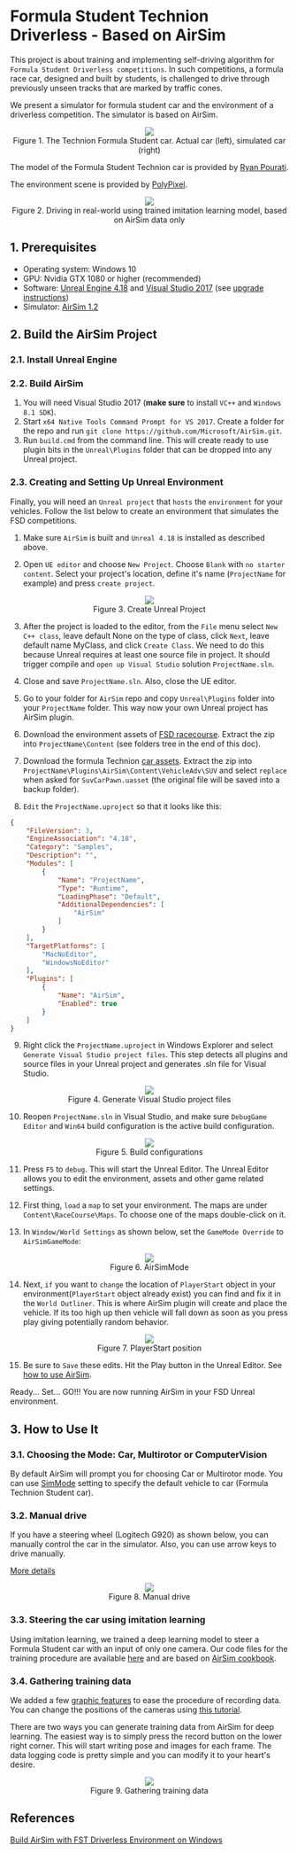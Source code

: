 # Formula Student Technion Driverless - Based on AirSim

This project is about training and implementing self-driving algorithm for `Formula Student Driverless competitions`. In such competitions, a formula race car, designed and built by students, is challenged to drive through previously unseen tracks that are marked by traffic cones.

We present a simulator for formula student car and the environment of a driverless competition. The simulator is based on AirSim.

<p align="center">
    <img src="images/technion_formula_car.png"><br>
    Figure 1. The Technion Formula Student car. Actual car (left), simulated car (right)
</p>

The model of the Formula Student Technion car is provided by [Ryan Pourati](https://www.linkedin.com/in/ryanpo).

The environment scene is provided by [PolyPixel](https://www.polypixel3d.com/).

<p align="center">
    <img src="images/imitation_learning_real_example.gif"><br>
    Figure 2. Driving in real-world using trained imitation learning model, based on AirSim data only
</p>

## 1. Prerequisites

- Operating system: Windows 10
- GPU: Nvidia GTX 1080 or higher (recommended)
- Software: [Unreal Engine 4.18](https://www.unrealengine.com) and [Visual Studio 2017](https://my.visualstudio.com/Downloads?q=Visual%20Studio%202017) (see [upgrade instructions](https://github.com/Microsoft/AirSim/blob/master/docs/unreal_upgrade.md))
- Simulator: [AirSim 1.2](https://github.com/microsoft/AirSim/releases/tag/v1.2.0)

## 2. Build the AirSim Project

### 2.1. Install Unreal Engine

### 2.2. Build AirSim

1. You will need Visual Studio 2017 (**make sure** to install `VC++` and `Windows 8.1 SDK`).
2. Start `x64 Native Tools Command Prompt for VS 2017`. Create a folder for the repo and run `git clone https://github.com/Microsoft/AirSim.git`.
3. Run `build.cmd` from the command line. This will create ready to use plugin bits in the `Unreal\Plugins` folder that can be dropped into any Unreal project.

### 2.3. Creating and Setting Up Unreal Environment

Finally, you will need an `Unreal project` that `hosts` the `environment` for your vehicles. Follow the list below to create an environment that simulates the FSD competitions.

1. Make sure `AirSim` is built and `Unreal 4.18` is installed as described above.

2. Open `UE editor` and choose `New Project`. Choose `Blank` with `no starter content`. Select your project's location, define it's name (`ProjectName` for example) and press `create project`.

<p align="center">
    <img src="images/unreal_new_project.png"><br>
    Figure 3. Create Unreal Project
</p>

3. After the project is loaded to the editor, from the `File` menu select `New C++ class`, leave default None on the type of class, click `Next`, leave default name MyClass, and click `Create Class`. We need to do this because Unreal requires at least one source file in project. It should trigger compile and `open up Visual Studio` solution `ProjectName.sln`.

4. Close and save `ProjectName.sln`. Also, close the UE editor.

5. Go to your folder for `AirSim` repo and copy `Unreal\Plugins` folder into your `ProjectName` folder. This way now your own Unreal project has AirSim plugin.

6. Download the environment assets of [FSD racecourse](https://drive.google.com/file/d/1FC1T8rZ5hVEDXwlECnPxmPitRCLlxGma/view?usp=sharing). Extract the zip into `ProjectName\Content` (see folders tree in the end of this doc).

7. Download the formula Technion [car assets](https://drive.google.com/file/d/1dV4deyLlmMwBwA2ljxbardbGdXHtKKSo/view?usp=sharing). Extract the zip into `ProjectName\Plugins\AirSim\Content\VehicleAdv\SUV` and select `replace` when asked for `SuvCarPawn.uasset` (the original file will be saved into a backup folder).

8. `Edit` the `ProjectName.uproject` so that it looks like this:

```json
{
	"FileVersion": 3,
	"EngineAssociation": "4.18",
	"Category": "Samples",
	"Description": "",
	"Modules": [
		{
			"Name": "ProjectName",
			"Type": "Runtime",
			"LoadingPhase": "Default",
			"AdditionalDependencies": [
				"AirSim"
			]
		}
	],
	"TargetPlatforms": [
		"MacNoEditor",
		"WindowsNoEditor"
	],
	"Plugins": [
		{
			"Name": "AirSim",
			"Enabled": true
		}
	]
}
```

9. Right click the `ProjectName.uproject` in Windows Explorer and select `Generate Visual Studio project files`. This step detects all plugins and source files in your Unreal project and generates .sln file for Visual Studio.

<p align="center">
    <img src="images/regen_sln.png"><br>
    Figure 4. Generate Visual Studio project files
</p>

10. Reopen `ProjectName.sln` in Visual Studio, and make sure `DebugGame Editor` and `Win64` build configuration is the active build configuration.

<p align="center">
	<img src="images/vsbuild_config.png"><br>
	Figure 5. Build configurations
</p>

11. Press `F5` to `debug`. This will start the Unreal Editor. The Unreal Editor allows you to edit the environment, assets and other game related settings.

12. First thing, `load` a `map` to set your environment. The maps are under `Content\RaceCourse\Maps`. To choose one of the maps double-click on it.

13. In `Window/World Settings` as shown below, set the `GameMode Override` to `AirSimGameMode`:

<p align="center">
	<img src="images/sim_game_mode.png"><br>
	Figure 6. AirSimMode
</p>

14. Next, `if` you want to `change` the location of `PlayerStart` object in your environment(`PlayerStart` object already exist) you can find and fix it in the `World Outliner`. This is where AirSim plugin will create and place the vehicle. If its too high up then vehicle will fall down as soon as you press play giving potentially random behavior.

<p align="center">
	<img src="images/lm_player_start_pos.png"><br>
	Figure 7. PlayerStart position
</p>

15. Be sure to `Save` these edits. Hit the Play button in the Unreal Editor. See [how to use AirSim](https://github.com/Microsoft/AirSim/#how-to-use-it).

Ready... Set... GO!!! You are now running AirSim in your FSD Unreal environment.

## 3. How to Use It

### 3.1. Choosing the Mode: Car, Multirotor or ComputerVision

By default AirSim will prompt you for choosing Car or Multirotor mode. You can use [SimMode](https://github.com/Microsoft/AirSim/blob/master/docs/settings.md#simmode) setting to specify the default vehicle to car (Formula Technion Student car).

### 3.2. Manual drive

If you have a steering wheel (Logitech G920) as shown below, you can manually control the car in the simulator. Also, you can use arrow keys to drive manually.

[More details](https://github.com/Microsoft/AirSim/blob/master/docs/steering_wheel_installation.md)

<p align="center">
    <img src="images/steering_wheel.gif"><br>
    Figure 8. Manual drive
</p>

### 3.3. Steering the car using imitation learning

Using imitation learning, we trained a deep learning model to steer a Formula Student car with an input of only one camera. Our code files for the training procedure are available [here](https://github.com/FSTDriverless/AirSim/tree/master/PythonClient/imitation_learning) and are based on [AirSim cookbook](https://github.com/Microsoft/AutonomousDrivingCookbook).

### 3.4. Gathering training data

We added a few [graphic features](https://github.com/Microsoft/AirSim/wiki/graphic_features) to ease the procedure of recording data.
You can change the positions of the cameras using [this tutorial](https://github.com/Microsoft/AirSim/wiki/cameras_positioning).

There are two ways you can generate training data from AirSim for deep learning. The easiest way is to simply press the record button on the lower right corner. This will start writing pose and images for each frame. The data logging code is pretty simple and you can modify it to your heart's desire.

<p align="center">
    <img src="images/recording_button_small.png"><br>
    Figure 9. Gathering training data
</p>

## References

[Build AirSim with FST Driverless Environment on Windows](https://github.com/Microsoft/AirSim/wiki/build_FSTDriverless_windows#install-unreal-engine)
